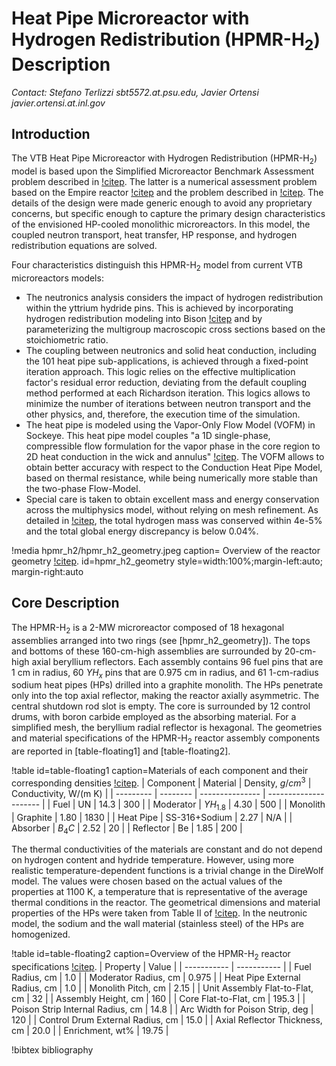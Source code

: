 # Heat Pipe Microreactor with Hydrogen Redistribution (HPMR-H$_2$) Description

*Contact: Stefano Terlizzi sbt5572.at.psu.edu, Javier Ortensi javier.ortensi.at.inl.gov*

## Introduction

The VTB Heat Pipe Microreactor with Hydrogen Redistribution (HPMR-H$_2$) model is based upon the Simplified Microreactor Benchmark Assessment problem described in [!citep](Terlizzi2023). The latter is a numerical assessment problem based on the  Empire reactor [!citep](Empire) and the problem described in [!citep](ArgonneReport). The details of the design were made generic enough to avoid any proprietary concerns, but specific enough to capture the primary design characteristics of the envisioned HP-cooled monolithic microreactors.  In this model, the coupled neutron transport, heat transfer, HP response, and hydrogen redistribution equations are solved.

Four characteristics distinguish this HPMR-H$_2$ model from current VTB microreactors models:

- The neutronics analysis considers the impact of hydrogen redistribution within the yttrium hydride pins. This is achieved by incorporating hydrogen redistribution modeling into Bison [!citep](BISON) and by parameterizing the multigroup macroscopic cross sections based on the stoichiometric ratio.
- The coupling between neutronics and solid heat conduction, including the 101 heat pipe sub-applications, is achieved through a fixed-point iteration approach. This logic relies on the effective multiplication factor's residual error reduction, deviating from the default coupling method performed at each Richardson iteration. This logics allows to minimize the number of iterations between neutron transport and the other physics, and, therefore, the execution time of the simulation.
- The heat pipe is modeled using the Vapor-Only Flow Model (VOFM) in Sockeye. This heat pipe model couples "a 1D single-phase, compressible flow formulation for the vapor phase in the core region to 2D heat conduction in the wick and annulus" [!citep](SOCKEYE). The VOFM allows to obtain better accuracy with respect to the Conduction Heat Pipe Model, based on thermal resistance, while being numerically more stable than the two-phase Flow-Model.
- Special care is taken to obtain excellent mass and energy conservation across the multiphysics model, without relying on mesh refinement. As detailed in [!citep](Terlizzi2023), the total hydrogen mass was conserved within 4e-5% and the total global energy discrepancy is below 0.04%.

!media hpmr_h2/hpmr_h2_geometry.jpeg
    caption= Overview of the reactor geometry [!citep](Terlizzi2023).
    id=hpmr_h2_geometry
    style=width:100%;margin-left:auto; margin-right:auto

## Core Description

The HPMR-H$_2$ is a 2-MW microreactor composed of 18 hexagonal assemblies arranged into two rings (see [hpmr_h2_geometry]). The tops and bottoms of these 160-cm-high assemblies are surrounded by 20-cm-high axial beryllium reflectors. Each assembly contains 96 fuel pins that are 1 cm in radius, 60 $YH_x$ pins that are 0.975 cm in radius, and 61 1-cm-radius sodium heat pipes (HPs) drilled into a graphite monolith. The HPs penetrate only into the top axial reflector, making the reactor axially asymmetric. The central shutdown rod slot is empty. The core is surrounded by 12 control drums, with boron carbide employed as the absorbing material. For a simplified mesh, the beryllium radial reflector is hexagonal. The geometries and material specifications of the HPMR-H$_2$ reactor assembly components are reported in [table-floating1] and [table-floating2].

!table id=table-floating1 caption=Materials of each component and their corresponding densities [!citep](Terlizzi2023).
| Component | Material | Density, $g/cm^3$ | Conductivity, W/(m K) |
| --------- | -------- | --------------- | --------------------- |
| Fuel      | UN       | 14.3            | 300                   |
| Moderator | $YH_{1.8}$ | 4.30            | 500                   |
| Monolith  | Graphite | 1.80            | 1830                  |
| Heat Pipe | SS-316+Sodium | 2.27       | N/A                   |
| Absorber  | $B_4C$   | 2.52            | 20                    |
| Reflector | Be       | 1.85            | 200                   |

The thermal conductivities of the materials are constant and do not depend on hydrogen content and hydride temperature. However, using more realistic temperature-dependent functions is a trivial change in the DireWolf model. The values were chosen based on the actual values of the properties at 1100 K, a temperature that is representative of the average thermal conditions in the reactor. The geometrical dimensions and material properties of the HPs were taken from Table II of [!citep](matthews2021coupled). In the neutronic model, the sodium and the wall material (stainless steel) of the HPs are homogenized.

!table id=table-floating2 caption=Overview of the HPMR-H$_2$ reactor specifications [!citep](Terlizzi2023).
| Property      | Value  |
| ----------- | ----------- |
| Fuel Radius, cm                  | 1.0   |
| Moderator Radius, cm             | 0.975 |
| Heat Pipe External Radius, cm    | 1.0   |
| Monolith Pitch, cm               | 2.15  |
| Unit Assembly Flat-to-Flat, cm   | 32    |
| Assembly Height, cm              | 160   |
| Core Flat-to-Flat, cm            | 195.3 |
| Poison Strip Internal Radius, cm | 14.8  |
| Arc Width for Poison Strip, deg  | 120   |
| Control Drum External Radius, cm | 15.0  |
| Axial Reflector Thickness, cm    | 20.0  |
| Enrichment, wt%                  | 19.75 |


!bibtex bibliography
